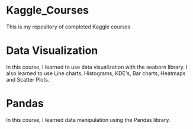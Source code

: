 # Kaggle_Courses
 
 This is my repository of completed Kaggle courses

# Data Visualization

In this course, I learned to use data visualization with the seaborn library. I also learned to use Line charts, Histograms, KDE's, Bar charts, Heatmaps and Scatter Plots.

# Pandas

In this course, I learned data manipulation using the Pandas library.
